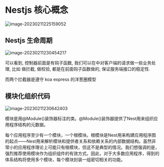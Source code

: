 # Nestjs 核心概念





![image-20230211225159052](C:\Users\zhou\AppData\Roaming\Typora\typora-user-images\image-20230211225159052.png)

## Nestjs 生命周期

![image-20230211230454217](C:\Users\zhou\AppData\Roaming\Typora\typora-user-images\image-20230211230454217.png)



可以看到, 控制器前面是有钩子函数,  我们可以在中对客户端的请求做一些业务处理, 比如 做拦截, 做校验, 都是在前面钩子函数做的, 保证服务端接口的稳定性.

而两个拦截器是遵守 koa express 的洋葱圈模型





## 模块化组织代码

![image-20230211230642403](C:\Users\zhou\AppData\Roaming\Typora\typora-user-images\image-20230211230642403.png)

模块是用@Module()装饰器标注的类。@Module()装饰器提供了Nest用来组织应用程序结构的元数据。

每个应用程序至少有一个模块，一个根模块。根模块是Nest用来构建应用程序图的起点——Nest用来解析模块和提供者关系和依赖关系的内部数据结构。虽然非常小的应用程序理论上可能只有根模块，但这不是典型的情况。我们想强调的是，强烈推荐使用模块作为组织组件的有效方式。因此，对于大多数应用程序，得到的体系结构将使用多个模块，每个模块封装一组密切相关的功能。









